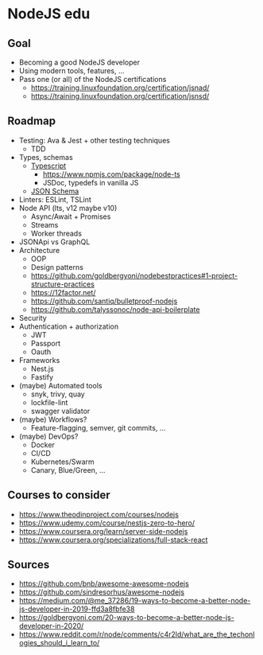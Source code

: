 # NodeJS edu

## Goal

- Becoming a good NodeJS developer
- Using modern tools, features, ...
- Pass one (or all) of the NodeJS certifications
    - <https://training.linuxfoundation.org/certification/jsnad/>
    - <https://training.linuxfoundation.org/certification/jsnsd/>

## Roadmap

- Testing: Ava & Jest + other testing techniques
    - TDD
- Types, schemas
    - [Typescript](https://www.npmjs.com/package/typescript)
        - <https://www.npmjs.com/package/node-ts>
        - JSDoc, typedefs in vanilla JS
    - [JSON Schema](https://www.npmjs.com/package/jsonschema)
- Linters: ESLint, TSLint    
- Node API (lts, v12 maybe v10)
    - Async/Await + Promises
    - Streams
    - Worker threads
- JSONApi vs GraphQL
- Architecture
    - OOP
    - Design patterns
    - <https://github.com/goldbergyoni/nodebestpractices#1-project-structure-practices>
    - <https://12factor.net/>
    - <https://github.com/santiq/bulletproof-nodejs>
    - <https://github.com/talyssonoc/node-api-boilerplate>
- Security
- Authentication + authorization
    - JWT
    - Passport
    - Oauth
- Frameworks
    - Nest.js
    - Fastify    
- (maybe) Automated tools
    - snyk, trivy, quay
    - lockfile-lint
    - swagger validator    
- (maybe) Workflows?
    - Feature-flagging, semver, git commits, ...
- (maybe) DevOps?
    - Docker
    - CI/CD
    - Kubernetes/Swarm
    - Canary, Blue/Green, ...

## Courses to consider

- <https://www.theodinproject.com/courses/nodejs>
- <https://www.udemy.com/course/nestjs-zero-to-hero/>
- <https://www.coursera.org/learn/server-side-nodejs>
- <https://www.coursera.org/specializations/full-stack-react>

## Sources

- <https://github.com/bnb/awesome-awesome-nodejs>
- <https://github.com/sindresorhus/awesome-nodejs>
- <https://medium.com/@me_37286/19-ways-to-become-a-better-node-js-developer-in-2019-ffd3a8fbfe38>
- <https://goldbergyoni.com/20-ways-to-become-a-better-node-js-developer-in-2020/>
- <https://www.reddit.com/r/node/comments/c4r2ld/what_are_the_techonlogies_should_i_learn_to/>
